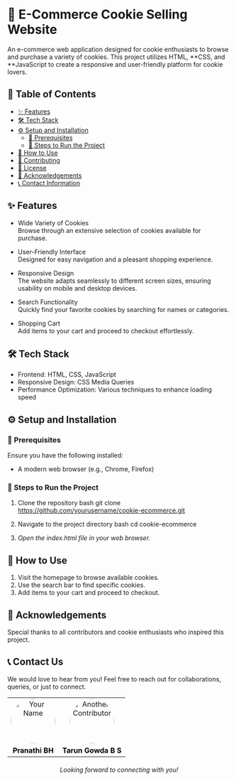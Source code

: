 # 🍪 E-Commerce Cookie Selling Website

An e-commerce web application designed for cookie enthusiasts to browse and purchase a variety of cookies. This project utilizes HTML, **CSS, and **JavaScript to create a responsive and user-friendly platform for cookie lovers.

## 📑 Table of Contents

- [✨ Features](#features)
- [🛠 Tech Stack](#tech-stack)
- [⚙ Setup and Installation](#setup-and-installation)
  - [🔧 Prerequisites](#prerequisites)
  - [🚀 Steps to Run the Project](#steps-to-run-the-project)
- [📖 How to Use](#how-to-use)
- [🤝 Contributing](#contributing)
- [📜 License](#license)
- [🙏 Acknowledgements](#acknowledgements)
- [📞 Contact Information](#contact-information)

## ✨ Features

- Wide Variety of Cookies  
  Browse through an extensive selection of cookies available for purchase.

- User-Friendly Interface  
  Designed for easy navigation and a pleasant shopping experience.

- Responsive Design  
  The website adapts seamlessly to different screen sizes, ensuring usability on mobile and desktop devices.

- Search Functionality  
  Quickly find your favorite cookies by searching for names or categories.

- Shopping Cart  
  Add items to your cart and proceed to checkout effortlessly.

## 🛠 Tech Stack

- Frontend: HTML, CSS, JavaScript
- Responsive Design: CSS Media Queries
- Performance Optimization: Various techniques to enhance loading speed

## ⚙ Setup and Installation

### 🔧 Prerequisites

Ensure you have the following installed:
- A modern web browser (e.g., Chrome, Firefox)

### 🚀 Steps to Run the Project

1. Clone the repository
   bash
   git clone https://github.com/yourusername/cookie-ecommerce.git
   

2. Navigate to the project directory
   bash
   cd cookie-ecommerce
   

3. *Open the index.html file in your web browser.*

## 📖 How to Use

1. Visit the homepage to browse available cookies.
2. Use the search bar to find specific cookies.
3. Add items to your cart and proceed to checkout.

## 🙏 Acknowledgements

Special thanks to all contributors and cookie enthusiasts who inspired this project.

## 📞 Contact Us

We would love to hear from you! Feel free to reach out for collaborations, queries, or just to connect.

<table style="width: 100%; text-align: center; border-collapse: collapse;">
  <tr>
    <td>
      <a href="https://github.com/pranu1256520" target="_blank">
        <img src="https://royal-learning-aws-s3.s3.us-east-1.amazonaws.com/WhatsApp+Image+2024-12-26+at+22.12.06_bd9f7a37.jpg" alt="Your Name" style="width: 100px; height: 100px; border-radius: 50%;">
      </a>
    </td>
    <td>
      <a href="https://github.com/Tarungowdabs" target="_blank">
        <img src="https://media.licdn.com/dms/image/v2/D5603AQFJGxQAfwVSOQ/profile-displayphoto-shrink_800_800/profile-displayphoto-shrink_800_800/0/1719906147209?e=1740614400&v=beta&t=fVwA79m3mX7eaoOBTQN9XQ4XTDZ55fsHGhU13UDvCvs" alt="Another Contributor" style="width: 100px; height: 100px; border-radius: 50%;">
      </a>
    </td>
  </tr>
  <tr>
    <td>
      <a href="https://linkedin.com/in/pranathi-b-h09" target="_blank" style="text-decoration: none; color: black; font-weight: bold;">
        Pranathi BH
      </a>
    </td>
    <td>
      <a href="https://www.linkedin.com/in/tarungowdabs/" target="_blank" style="text-decoration: none; color: black; font-weight: bold;">
        Tarun Gowda B S
      </a>
    </td>
  </tr>
</table>

<p style="text-align: center; font-style: italic; margin-top: 20px;">Looking forward to connecting with you!</p>
